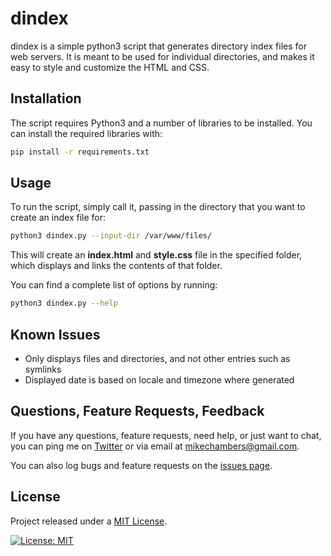 # dindex

dindex is a simple python3 script that generates directory index files for web servers. It is meant to be used for individual directories, and makes it easy to style and customize the HTML and CSS.

## Installation

The script requires Python3 and a number of libraries to be installed. You can install the required libraries with:

```bash
pip install -r requirements.txt
```

## Usage

To run the script, simply call it, passing in the directory that you want to create an index file for:

```bash
python3 dindex.py --input-dir /var/www/files/
```

This will create an **index.html** and **style.css** file in the specified folder, which displays and links the contents of that folder.

You can find a complete list of options by running:

```bash
python3 dindex.py --help
```

## Known Issues

* Only displays files and directories, and not other entries such as symlinks
* Displayed date is based on locale and timezone where generated

## Questions, Feature Requests, Feedback

If you have any questions, feature requests, need help, or just want to chat, you can ping me on [Twitter](https://twitter.com/mesh) or via email at [mikechambers@gmail.com](mailto:mikechambers@gmail.com).

You can also log bugs and feature requests on the [issues page](https://github.com/mikechambers/dindex/issues).

## License

Project released under a [MIT License](LICENSE.md).

[![License: MIT](https://img.shields.io/badge/License-MIT-orange.svg)](LICENSE.md)